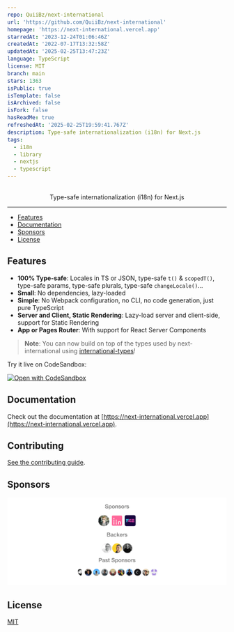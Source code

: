 ```yaml
---
repo: QuiiBz/next-international
url: 'https://github.com/QuiiBz/next-international'
homepage: 'https://next-international.vercel.app'
starredAt: '2023-12-24T01:06:46Z'
createdAt: '2022-07-17T13:32:58Z'
updatedAt: '2025-02-25T13:47:23Z'
language: TypeScript
license: MIT
branch: main
stars: 1363
isPublic: true
isTemplate: false
isArchived: false
isFork: false
hasReadMe: true
refreshedAt: '2025-02-25T19:59:41.767Z'
description: Type-safe internationalization (i18n) for Next.js
tags:
  - i18n
  - library
  - nextjs
  - typescript
---
```


<p align="center">
  <picture>
    <source media="(prefers-color-scheme: dark)" srcset="https://github.com/QuiiBz/next-international/blob/main/assets/logo-white.png" />
    <source media="(prefers-color-scheme: light)" srcset="https://github.com/QuiiBz/next-international/blob/main/assets/logo-black.png" />
    <img alt="" height="100px" src="https://github.com/QuiiBz/next-international/blob/main/assets/logo-white.png" />
  </picture>
  <br />
  Type-safe internationalization (i18n) for Next.js
</p>

---

- [Features](#features)
- [Documentation](#documentation)
- [Sponsors](#sponsors)
- [License](#license)

## Features

- **100% Type-safe**: Locales in TS or JSON, type-safe `t()` & `scopedT()`, type-safe params, type-safe plurals, type-safe `changeLocale()`...
- **Small**: No dependencies, lazy-loaded
- **Simple**: No Webpack configuration, no CLI, no code generation, just pure TypeScript
- **Server and Client, Static Rendering**: Lazy-load server and client-side, support for Static Rendering
- **App or Pages Router**: With support for React Server Components

> **Note**: You can now build on top of the types used by next-international using [international-types](https://github.com/QuiiBz/next-international/tree/main/packages/international-types)!

Try it live on CodeSandbox:

[![Open with CodeSandbox](https://assets.codesandbox.io/github/button-edit-lime.svg)](https://codesandbox.io/p/sandbox/jovial-paper-skkprk?file=%2Fapp%2F%5Blocale%5D%2Fpage.tsx%3A1%2C1)

## Documentation

Check out the documentation at [https://next-international.vercel.app](https://next-international.vercel.app).

## Contributing

[See the contributing guide](./CONTRIBUTING.md).

## Sponsors

![Sponsors](https://github.com/QuiiBz/dotfiles/blob/main/sponsors.png?raw=true)

## License

[MIT](./LICENSE)

